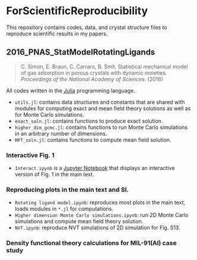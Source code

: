 # ForScientificReproducibility

This repository contains codes, data, and crystal structure files to reproduce scientific results in my papers.

## 2016_PNAS_StatModelRotatingLigands

> C. Simon, E. Braun, C. Carraro, B. Smit. Statistical mechanical model of gas adsorption in porous crystals with dynamic moieties. *Proceedings of the National Academy of Sciences*. (2016)

All codes written in the [Julia](http://julialang.org/) programming language.

* `utils.jl`: contains data structures and constants that are shared with modules for computing exact and mean field theory solutions as well as for Monte Carlo simulations.
* `exact_soln.jl`: contains functions to produce exact solution.
* `higher_dim_gcmc.jl`: contains functions to run Monte Carlo simulations in an arbitrary number of dimensions.
* `MFT_soln.jl`: contains functions to compute mean field solution.

### Interactive Fig. 1

* `Interact.ipynb` is a [Jupyter Notebook](http://jupyter.org/) that displays an interactive version of Fig. 1 in the main text.

### Reproducing plots in the main text and SI.

* `Rotating ligand model.ipynb`: reproduces most plots in the main text, loads modules in `*.jl` for computations.
* `Higher dimension Monte Carlo simulations.ipynb`: run 2D Monte Carlo simulations and compute mean field theory solution.
* `NVT.ipynb`: reproduce NVT simulations of 2D simulation for Fig. S13.

### Density functional theory calculations for MIL-91(Al) case study


